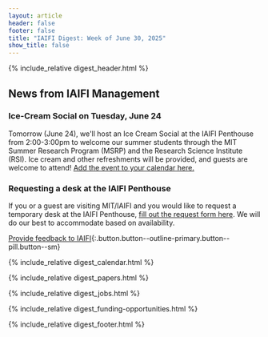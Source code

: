 ```yaml
---
layout: article
header: false
footer: false
title: "IAIFI Digest: Week of June 30, 2025"
show_title: false
--- 
```


{% include_relative digest_header.html %}

## News from IAIFI Management

### Ice-Cream Social on Tuesday, June 24

Tomorrow (June 24), we'll host an Ice Cream Social at the IAIFI Penthouse from 2:00-3:00pm to welcome our summer students through the MIT Summer Research Program (MSRP) and the Research Science Institute (RSI). Ice cream and other refreshments will be provided, and guests are welcome to attend! [Add the event to your calendar here.](https://calendar.google.com/calendar/event?action=TEMPLATE&tmeid=MzQ3cjByMDI3cXEwNjliaGRjNHVnNzEyaWxfMjAyNTA2MTBUMTgwMDAwWiBwNzFva3JscDFlYm9rMWkyN21zaDNmb2R1OEBn&tmsrc=p71okrlp1ebok1i27msh3fodu8%40group.calendar.google.com)

### Requesting a desk at the IAIFI Penthouse
If you or a guest are visiting MIT/IAIFI and you would like to request a temporary desk at the IAIFI Penthouse, [fill out the request form here](https://app.smartsheet.com/b/form/49c21bb886164fc1a51f1ef6e9e130a8). We will do our best to accommodate based on availability.

[Provide feedback to IAIFI](https://forms.gle/hk2mrqjaLY8nCZrE6){:.button.button--outline-primary.button--pill.button--sm}

{% include_relative digest_calendar.html %}

{% include_relative digest_papers.html %}
 
{% include_relative digest_jobs.html %}

{% include_relative digest_funding-opportunities.html %}

{% include_relative digest_footer.html %}
